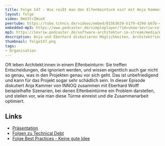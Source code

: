 ```yaml
---
title: Folge 147 - Wie reißt man den Elfenbeinturm ein? mit Anja Kammer
layout: folge
video: 0mX3trZWux0
peertube: https://tube.tchncs.de/videos/embed/015b3639-b179-429d-b67b-4d9cc538a96a
embedded-mp3: https://www.podcaster.de/simpleplayer/?id=show~1evriw~software-architektur-im-stream~pod-bb74696a9acae974b2307a9da5&v=1673621715
mp3: https://1evriw.podcaster.de/software-architektur-im-stream/media/Wie_reisst_man_den_Elfenbeinturm_ein_mit_Anja_Kammer.mp3
description: Anja und Eberhard diskutieren Möglichkeiten, Architekt*innen aus dem Elfenbeinturm zu bekommen
thumbnail: folge147.png
tags:
- Organisation
---
```


Oft leben Architekt:innen in einem Elfenbeinturm: Sie treffen
Entscheidungen, die ignoriert werden, und wissen eigentlich auch gar
nicht so genau, was in den Projekten genau vor sich geht. Das ist
unbefriedigend und kann für das Projekt sogar sehr schädlich sein. In
dieser Episode diskutiert Anja Kammer von INNOQ zusammen mit
Eberhard Wolff beispielhafte Szenarien, bei denen Elfenbeintürme ein
Problem darstellen, und stellen vor, wie man diese Türme einreist und
die Zusammenarbeit optimiert.

## Links

* [Präsentation](/sketchnotes/folge147.pdf)
* [Folgen zu Technical Debt](/tags.html#Technical%20Debt)
* [Folge Best Practices - Keine gute Idee](/2022/11/11/folge142.html)
